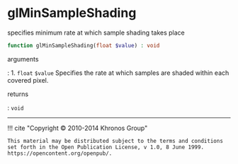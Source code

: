 # glMinSampleShading
specifies minimum rate at which sample shading takes place

```php
function glMinSampleShading(float $value) : void
```

arguments

:    1. `float` `$value` Specifies the rate at which samples are shaded within
    each covered pixel.

returns

:    `void` 

---
     

!!! cite "Copyright © 2010-2014 Khronos Group"

    This material may be distributed subject to the terms and conditions set forth in the Open Publication License, v 1.0, 8 June 1999. https://opencontent.org/openpub/.